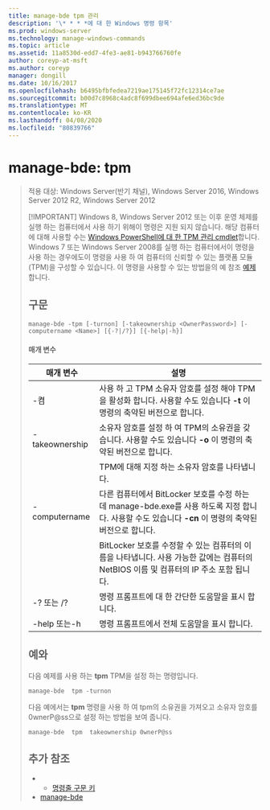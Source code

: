 ```yaml
---
title: manage-bde tpm 관리
description: '\* * * *에 대 한 Windows 명령 항목'
ms.prod: windows-server
ms.technology: manage-windows-commands
ms.topic: article
ms.assetid: 11a8530d-edd7-4fe3-ae81-b943766760fe
author: coreyp-at-msft
ms.author: coreyp
manager: dongill
ms.date: 10/16/2017
ms.openlocfilehash: b6495bfbfedea7219ae175145f72fc12314ce7ae
ms.sourcegitcommit: b00d7c8968c4adc8f699dbee694afe6ed36bc9de
ms.translationtype: MT
ms.contentlocale: ko-KR
ms.lasthandoff: 04/08/2020
ms.locfileid: "80839766"
---
```

# <a name="manage-bde-tpm"></a>manage-bde: tpm

> 적용 대상: Windows Server(반기 채널), Windows Server 2016, Windows Server 2012 R2, Windows Server 2012
> 
> [!IMPORTANT]
> Windows 8, Windows Server 2012 또는 이후 운영 체제를 실행 하는 컴퓨터에서 사용 하기 위해이 명령은 지원 되지 않습니다. 해당 컴퓨터에 대해 사용할 수는 [Windows PowerShell에 대 한 TPM 관리 cmdlet](https://docs.microsoft.com/powershell/module/trustedplatformmodule/)합니다.
> Windows 7 또는 Windows Server 2008를 실행 하는 컴퓨터에서이 명령을 사용 하는 경우에도이 명령을 사용 하 여 컴퓨터의 신뢰할 수 있는 플랫폼 모듈 (TPM)을 구성할 수 있습니다. 이 명령을 사용할 수 있는 방법을의 예 참조 [예제](#BKMK_Examples)합니다.
> ## <a name="syntax"></a>구문
> ```
> manage-bde -tpm [-turnon] [-takeownership <OwnerPassword>] [-computername <Name>] [{-?|/?}] [{-help|-h}]
> ```
> #### <a name="parameters"></a>매개 변수
> 
> |    매개 변수    |                                                                              설명                                                                               |
> |-----------------|------------------------------------------------------------------------------------------------------------------------------------------------------------------------|
> |     -켬     |              사용 하 고 TPM 소유자 암호를 설정 해야 TPM을 활성화 합니다. 사용할 수도 있습니다 **-t** 이 명령의 축약된 버전으로 합니다.              |
> | -takeownership  |                      소유자 암호를 설정 하 여 TPM의 소유권을 갖습니다. 사용할 수도 있습니다 **-o** 이 명령의 축약된 버전으로 합니다.                       |
> | <OwnerPassword> |                                                      TPM에 대해 지정 하는 소유자 암호를 나타냅니다.                                                       |
> |  -computername  | 다른 컴퓨터에서 BitLocker 보호를 수정 하는 데 manage-bde.exe를 사용 하도록 지정 합니다. 사용할 수도 있습니다 **-cn** 이 명령의 축약된 버전으로 합니다. |
> |     <Name>      |    BitLocker 보호를 수정할 수 있는 컴퓨터의 이름을 나타냅니다. 사용 가능한 값에는 컴퓨터의 NetBIOS 이름 및 컴퓨터의 IP 주소 포함 됩니다.     |
> |    -? 또는 /?     |                                                               명령 프롬프트에 대 한 간단한 도움말을 표시 합니다.                                                               |
> |   -help 또는-h   |                                                             명령 프롬프트에서 전체 도움말을 표시 합니다.                                                              |
> 
> ## <a name="examples"></a><a name=BKMK_Examples></a>예와
> 다음 예제를 사용 하는 **tpm** TPM을 설정 하는 명령입니다.
> ```
> manage-bde  tpm -turnon
> ```
> 다음 예에서는 **tpm** 명령을 사용 하 여 tpm의 소유권을 가져오고 소유자 암호를 0wnerP@ss으로 설정 하는 방법을 보여 줍니다.
> ```
> manage-bde  tpm  takeownership 0wnerP@ss
> ```
> ## <a name="additional-references"></a>추가 참조
> -   - [명령줄 구문 키](command-line-syntax-key.md)
> -   [manage-bde](manage-bde.md)
